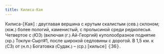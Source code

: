 ```yaml
---
title: Килиса-Кая
---
```


Килиса-⟦Кая⟧
: двуглавая вершина с крутым скалистым ⦅сев.⦆ склоном; ⦅юж.⦆ более пологий, каменистый, с пролысиной среди редколесья. Четвертое с ⦅ЮЗ⦆ (включая ⦅г.⦆ Ай-Георгий) куполообразное поднятие ⦅хр.⦆ Токлук-Сырт#1, после широкой седловины с дорогой. В 1,5 км. к ⦅СЗ⦆ от ⦅н.п.⦆ Богатовка ⦅Судак.⦆ – ⦅ср.⦆ ⟦кильсе⟧ ⦃З6⦄.
